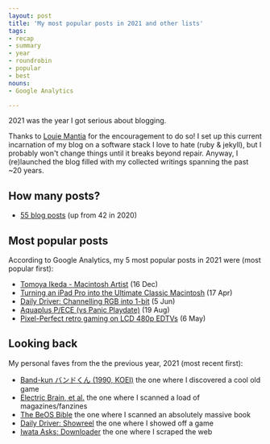 ```yaml
---
layout: post
title: 'My most popular posts in 2021 and other lists'
tags:
- recap
- summary
- year
- roundrobin
- popular
- best
nouns:
- Google Analytics

---
```


2021 was the year I got serious about blogging.

Thanks to [Louie Mantia](http://lmnt.me) for the encouragement to do so! I set up this current incarnation of my blog on a software stack I love to hate (ruby & jekyll), but I probably won't change things until it breaks beyond repair. Anyway, I (re)launched the blog filled with my collected writings spanning the past ~20 years.

## How many posts?
- [55 blog posts](/search/?q=2021) (up from 42 in 2020)

## Most popular posts
According to Google Analytics, my 5 most popular posts in 2021 were (most popular first):
- [Tomoya Ikeda - Macintosh Artist](/2021/12/16/tomoya-ikeda-macintosh-artist/) (16 Dec) <!-- 5K -->
- [Turning an iPad Pro into the Ultimate Classic Macintosh](/2021/04/17/turning-an-ipad-pro-into-the-ultimate-classic-macintosh/) (17 Apr) <!-- 3K -->
- [Daily Driver: Channelling RGB into 1-bit](/2021/06/05/channelling-rgb-into-1bit/) (5 Jun) <!-- 3K -->
- [Aquaplus P/ECE (vs Panic Playdate)](/2021/08/19/aquaplus-piece-vs-panic-playdate/) (19 Aug) <!-- 3K -->
- [Pixel-Perfect retro gaming on LCD 480p EDTVs](/2021/05/06/pixel-perfect-retro-gaming-in-480p/) (6 May) <!-- 1K -->

## Looking back
My personal faves from the the previous year, 2021 (most recent first):
- [Band-kun バンドくん (1990, KOEI)](/2020/12/16/band-kun/) the one where I discovered a cool old game
- [Electric Brain, et al.](/2020/11/30/pc-engine-fanatics-console-mazine-electric-brain-games-amusement-pleasure/) the one where I scanned a load of magazines/fanzines
- [The BeOS Bible](/2020/11/11/the-beos-bible/) the one where I scanned an absolutely massive book
- [Daily Driver: Showreel](/2020/07/04/showreel/) the one where I showed off a game
- [Iwata Asks: Downloader](/2020/01/05/iwata-asks-downloader/) the one where I scraped the web
